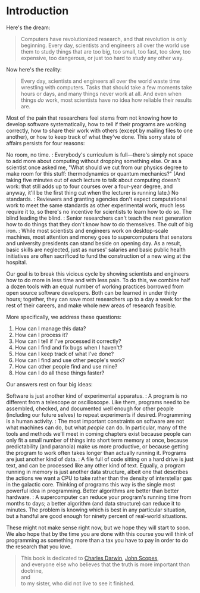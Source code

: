 Introduction
============

Here's the dream:

> Computers have revolutionized research, and that revolution is only
> beginning. Every day, scientists and engineers all over the world use
> them to study things that are too big, too small, too fast, too slow,
> too expensive, too dangerous, or just too hard to study any other way.

Now here's the reality:

> Every day, scientists and engineers all over the world waste time
> wrestling with computers. Tasks that should take a few moments take
> hours or days, and many things never work at all. And even when things
> *do* work, most scientists have no idea how reliable their results
> are.

Most of the pain that researchers feel stems from not knowing how to
develop software systematically, how to tell if their programs are
working correctly, how to share their work with others (except by
mailing files to one another), or how to keep track of what they've
done. This sorry state of affairs persists for four reasons:

 No room, no time. 
:   Everybody's curriculum is full—there's simply not space to add more
    about computing without dropping something else. Or as a scientist
    once asked me, "What should we cut from our physics degree to make
    room for this stuff: thermodynamics or quantum mechanics?" (And
    taking five minutes out of each lecture to talk about computing
    doesn't work: that still adds up to four courses over a four-year
    degree, and anyway, it'll be the first thing cut when the lecturer
    is running late.)
 No standards. 
:   Reviewers and granting agencies don't expect computational work to
    meet the same standards as other experimental work, much less
    require it to, so there's no incentive for scientists to learn how
    to do so.
 The blind leading the blind. 
:   Senior researchers can't teach the next generation how to do things
    that they don't know how to do themselves.
 The cult of big iron. 
:   While most scientists and engineers work on desktop-scale machines,
    most attention and money goes to supercomputers that senators and
    university presidents can stand beside on opening day. As a result,
    basic skills are neglected, just as nurses' salaries and basic
    public health initiatives are often sacrificed to fund the
    construction of a new wing at the hospital.

Our goal is to break this vicious cycle by showing scientists and
engineers how to do more in less time and with less pain. To do this, we
combine half a dozen tools with an equal number of working practices
borrowed from open source software developers. Both can be learned in
under thirty hours; together, they can save most researchers up to a day
a week for the rest of their careers, and make whole new areas of
research feasible.

More specifically, we address these questions:

1.  How can I manage this data?
2.  How can I process it?
3.  How can I tell if I've processed it correctly?
4.  How can I find and fix bugs when I haven't?
5.  How can I keep track of what I've done?
6.  How can I find and use other people's work?
7.  How can other people find and use mine?
8.  How can I do all these things faster?

Our answers rest on four big ideas:

 Software is just another kind of experimental apparatus. 
:   A program is no different from a telescope or oscilloscope. Like
    them, programs need to be assembled, checked, and documented well
    enough for other people (including our future selves) to repeat
    experiments if desired.
 Programming is a human activity. 
:   The most important constraints on software are not what machines can
    do, but what *people* can do. In particular, many of the tools and
    methods we'll meet in coming chapters exist because people can only
    fit a small number of things into short term memory at once, because
    predictability (and paranoia) make us more productive, or because
    getting the program to work often takes longer than actually running
    it.
 Programs are just another kind of data. 
:   A file full of code sitting on a hard drive is just text, and can be
    processed like any other kind of text. Equally, a program running in
    memory is just another data structure, albeit one that describes the
    actions we want a CPU to take rather than the density of
    interstellar gas in the galactic core. Thinking of programs this way
    is the single most powerful idea in programming.
 Better algorithms are better than better hardware. 
:   A supercomputer can reduce your program's running time from months
    to days; a better algorithm (and data structure) can reduce it to
    minutes. The problem is knowing which is best in any particular
    situation, but a handful are good enough for ninety percent of
    real-world situations.

These might not make sense right now, but we hope they will start to
soon. We also hope that by the time you are done with this course you
will think of programming as something more than a tax you have to pay
in order to do the research that you love.

> This book is dedicated to [Charles
> Darwin](http://en.wikipedia.org/wiki/Charles_Darwin), [John
> Scopes](http://en.wikipedia.org/wiki/John_Scopes), \
>  and everyone else who believes that the truth is more important than
> doctrine, \
>  and \
>  to my sister, who did not live to see it finished.
